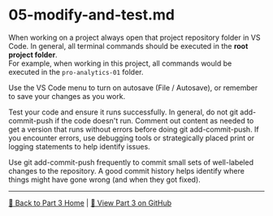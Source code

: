 # 05-modify-and-test.md

When working on a project always open that project repository folder in VS Code.
In general, all terminal commands should be executed in the **root project folder**.  
For example, when working in this project, all commands would be executed in the `pro-analytics-01` folder.

Use the VS Code menu to turn on autosave (File / Autosave), or remember to save your changes as you work.

Test your code and ensure it runs successfully. 
In general, do not git add-commit-push if the code doesn't run. 
Comment out content as needed to get a version that runs without errors before doing git add-commit-push.
If you encounter errors, use debugging tools or strategically placed print or logging statements to help identify issues.  

Use git add-commit-push frequently to commit small sets of well-labeled changes to the repository. 
A good commit history helps identify where things might have gone wrong (and when they got fixed).

---

[🔵 Back to Part 3 Home](https://denisecase.github.io/pro-analytics-01/03-repeatable-workflow/REPEATABLE-WORKFLOW.html) | [🔗 View Part 3 on GitHub](https://github.com/denisecase/pro-analytics-01/03-repeatable-workflow/REPEATABLE-WORKFLOW.md)

